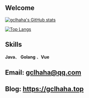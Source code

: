 ## Welcome
[![gclhaha's GitHub stats](https://github-readme-stats.vercel.app/api?username=gclhaha&show_icons=true)](https://github.com/gclhaha/github-readme-stats)

[![Top Langs](https://github-readme-stats.vercel.app/api/top-langs/?username=gclhaha&layout=compact&hide=tsql)](https://github.com/gclhaha/github-readme-stats)

## Skills
**Java**、 **Golang** 、**Vue** 

## Email: gclhaha@qq.com

## Blog: https://gclhaha.top
